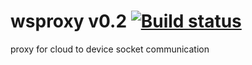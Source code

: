 # wsproxy v0.2 [![Build status](http://54.221.216.166:4001/abhijitmvn/wsproxy/badge?branch=master)](http://54.221.216.166:4001/abhijitmvn/wsproxy)
proxy for cloud to device socket communication

